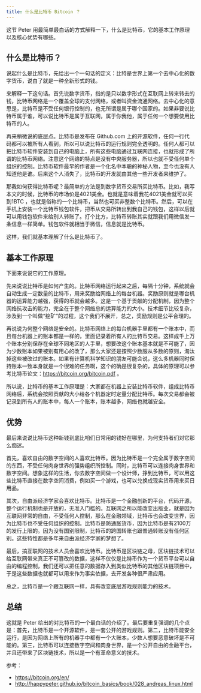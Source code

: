 ```yaml
---
title: 什么是比特币 Bitcoin ？
---
```


这节 Peter 用最简单最白话的方式解释一下，什么是比特币，它的基本工作原理以及核心优势有哪些。

## 什么是比特币？

说起什么是比特币，先给出一个一句话的定义：比特是世界上第一个去中心化的数字货币，说白了就是一种全新形式的钱。

来解释一下这句话。首先说数字货币，指的是只以数字形式在互联网上转来转去的钱，比特币网络是一个覆盖全球的支付网络，或者叫资金流通网络。去中心化的意思是，比特币是不受任何银行控制的，也无所谓是属于哪个国家的。如果非要说比特币属于谁，可以说比特币是属于互联网，属于你我他，属于任何一个想要使用比特币的人。

再来稍微说的底层点。比特币是发布在 Github.com 上的开源软件，任何一行代码都可以被所有人看到，所以可以说比特币的运行规则完全透明的。任何人都可以把比特币软件安装到自己的电脑上，所有这些电脑通过互联网连接，也就形成了所谓的比特币网络。注意这个网络的特点是没有中央服务器，所以也就不受任何单个组织的控制。比特币软件最早的作者是一个化名中本聪的神秘人物，至今也没有人知道他是谁。后来这个人消失了，比特币的开发就由其他一些开发者来维护了。

那我如何获得比特币呢？最简单的方法是到数字货币交易所买比特币。比如，我写本文的时候，比特币的市场价是4021美金。也就是意味着我花4021美金就可以买到1BTC ，也就是俗称的一个比特币，当然也可买非整数个比特币。然后，可以在手机上安装一个比特币钱包软件，把币从交易所转出到我自己的钱包，这样以后就可以用钱包软件来给别人转账了。打个比方，比特币转账其实就跟我们用微信发一条信息一样简单。钱包软件就相当于微信，信息就是比特币。

这样，我们就基本理解了什么是比特币了。

## 基本工作原理

下面来说说它的工作原理。

先来说说比特币是如何产生的。比特币网络运行起来之后，每隔十分钟，系统就会自动生成一定数量的比特币，用来奖励给网络上的每台机器。奖励原则就是哪台机器的运算能力越强，获得的币就会越多。这是一个基于贡献的分配机制，因为整个网络抗攻击的能力，完全在于整个网络总的运算能力的大小。技术细节比较复杂，涉及到一个叫做“挖矿”的过程，这个我们不展开，总之，奖励规则是公平合理的。

再说说为何整个网络是安全的。比特币网络上的每台机器手里都有一个账本中，而且每台机器上的账本都是一样的，里面记录着所有人的比特币交易。这样成千上万个账本分别保存在全球不同地区的人手里，想要改这个账本基本就是不可能了，因为少数账本如果被别有用心的改了，那么大家还是按照少数服从多数的原则，淘汰掉这些被改过的账本。如果有计算机科学知识的朋友可能会说，这么多机器同时保持账本一致本身就是一个很难的任务啊，这个的确是很复杂的，具体的原理可以参考比特币论文：https://bitcoin.org/bitcoin.pdf 。

所以说，比特币的基本工作原理是：大家都在机器上安装比特币软件，组成比特币网络后，系统会按照贡献的大小给各个机器定时定量分配比特币。每次交易都会被记录到所有人的账本中，每人一个账本，账本越多，网络也就越安全。

## 优势

最后来说说比特币这种新钱到底比咱们日常用的钱好在哪里，为何支持者们对它那么痴迷。

首先，喜欢自由的数字空间的人喜欢比特币。因为比特币是一个完全属于数字空间的东西，不受任何肉身世界的强势组织所控制。同时，比特币可以连接肉身世界和数字空间。想象这样的生活，你去数字空间做一个设计师，挣到比特币，可以用这些比特币直接在数字空间消费，例如买一个游戏，也可以兑换成现实货币用来买日用品。

其次，自由派经济学家会喜欢比特币。比特币是一个金融创新的平台，代码开源，整个运行机制也是开放的，无准入门槛的。互联网之所以能改变出版业，就是因为互联网非常的自由，不受任何人控制，那么在金融领域，比特币也会改变世界，因为比特币也不受任何组织的控制。比特币是防通胀货币，因为比特币是有2100万的发行上限的。因为没有国别限制，比特币的跨国转账也跟普通转账没有任何区别。这些特性都是多年来自由派经济学家的梦想了。

最后，搞互联网的技术人员会喜欢比特币。比特币是区块链之母，区块链技术可以给互联网带来真正不可篡改的数据，这样不仅仅是比特币作为一个货币平台可以自由的编程控制，我们还可以把任意的数据存入到类似比特币的其他区块链项目中，于是这些数据也就都可以用来作为事实依据，去开发各种很严肃应用。

总之，比特币是一个跟互联网一样，具有改变底层游戏规则能力的技术。

## 总结

这就是 Peter 给出的对比特币的一个最白话的介绍了。最后要重复强调的几个点是：首先，比特币是一个开源软件，是一套公开的游戏规则。第二，比特币能安全运行，是因为网络上所有的机器手中都有一个大账本，少数人想要恶意破坏是不可能的。第三，比特币可以连接数字空间和肉身世界，是一个公开自由的金融平台，并且还带来了区块链技术，所以是一个有革命意义的技术。

参考：

- https://bitcoin.org/en/
- http://happypeter.github.io/bitcoin_basics/book/028_andreas_linux.html

